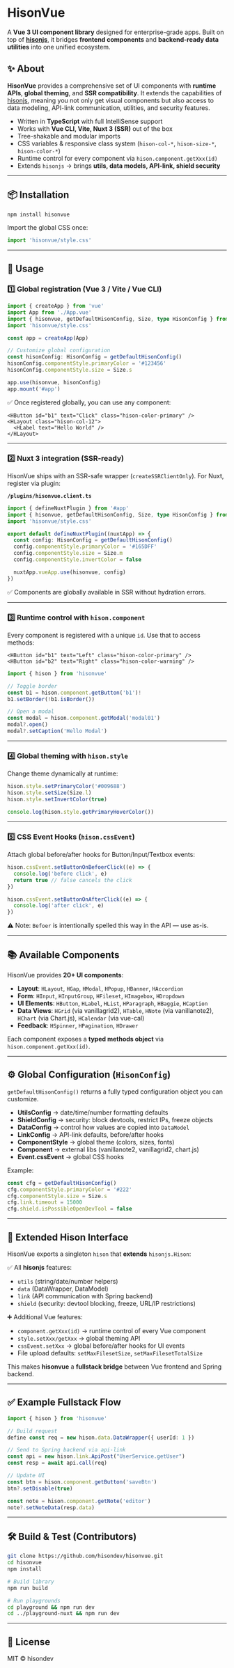 # HisonVue

A **Vue 3 UI component library** designed for enterprise-grade apps.
Built on top of [**hisonjs**](https://github.com/hisondev/hisonjs), it bridges **frontend components** and **backend-ready data utilities** into one unified ecosystem.

## ✨ About

**HisonVue** provides a comprehensive set of UI components with **runtime APIs**, **global theming**, and **SSR compatibility**. It extends the capabilities of [hisonjs](https://www.npmjs.com/package/hisonjs), meaning you not only get visual components but also access to data modeling, API-link communication, utilities, and security features.

* Written in **TypeScript** with full IntelliSense support
* Works with **Vue CLI, Vite, Nuxt 3 (SSR)** out of the box
* Tree-shakable and modular imports
* CSS variables & responsive class system (`hison-col-*`, `hison-size-*`, `hison-color-*`)
* Runtime control for every component via `hison.component.getXxx(id)`
* Extends `hisonjs` → brings **utils, data models, API-link, shield security**

---

## 📦 Installation

```bash
npm install hisonvue
```

Import the global CSS once:

```ts
import 'hisonvue/style.css'
```

---

## 🚀 Usage

### 1️⃣ Global registration (Vue 3 / Vite / Vue CLI)

```ts
import { createApp } from 'vue'
import App from './App.vue'
import { hisonvue, getDefaultHisonConfig, Size, type HisonConfig } from 'hisonvue'
import 'hisonvue/style.css'

const app = createApp(App)

// Customize global configuration
const hisonConfig: HisonConfig = getDefaultHisonConfig()
hisonConfig.componentStyle.primaryColor = '#123456'
hisonConfig.componentStyle.size = Size.s

app.use(hisonvue, hisonConfig)
app.mount('#app')
```

✅ Once registered globally, you can use any component:

```vue
<HButton id="b1" text="Click" class="hison-color-primary" />
<HLayout class="hison-col-12">
  <HLabel text="Hello World" />
</HLayout>
```

---

### 2️⃣ Nuxt 3 integration (SSR-ready)

HisonVue ships with an SSR-safe wrapper (`createSSRClientOnly`). For Nuxt, register via plugin:

**`/plugins/hisonvue.client.ts`**

```ts
import { defineNuxtPlugin } from '#app'
import { hisonvue, getDefaultHisonConfig, Size, type HisonConfig } from 'hisonvue'
import 'hisonvue/style.css'

export default defineNuxtPlugin((nuxtApp) => {
  const config: HisonConfig = getDefaultHisonConfig()
  config.componentStyle.primaryColor = '#165DFF'
  config.componentStyle.size = Size.m
  config.componentStyle.invertColor = false

  nuxtApp.vueApp.use(hisonvue, config)
})
```

✅ Components are globally available in SSR without hydration errors.

---

### 3️⃣ Runtime control with `hison.component`

Every component is registered with a unique `id`. Use that to access methods:

```vue
<HButton id="b1" text="Left" class="hison-color-primary" />
<HButton id="b2" text="Right" class="hison-color-warning" />
```

```ts
import { hison } from 'hisonvue'

// Toggle border
const b1 = hison.component.getButton('b1')!
b1.setBorder(!b1.isBorder())

// Open a modal
const modal = hison.component.getModal('modal01')
modal?.open()
modal?.setCaption('Hello Modal')
```

---

### 4️⃣ Global theming with `hison.style`

Change theme dynamically at runtime:

```ts
hison.style.setPrimaryColor('#009688')
hison.style.setSize(Size.l)
hison.style.setInvertColor(true)

console.log(hison.style.getPrimaryHoverColor())
```

---

### 5️⃣ CSS Event Hooks (`hison.cssEvent`)

Attach global before/after hooks for Button/Input/Textbox events:

```ts
hison.cssEvent.setButtonOnBefoerClick((e) => {
  console.log('before click', e)
  return true // false cancels the click
})

hison.cssEvent.setButtonOnAfterClick((e) => {
  console.log('after click', e)
})
```

⚠️ Note: `Befoer` is intentionally spelled this way in the API — use as-is.

---

## 📚 Available Components

HisonVue provides **20+ UI components**:

* **Layout**: `HLayout`, `HGap`, `HModal`, `HPopup`, `HBanner`, `HAccordion`
* **Form**: `HInput`, `HInputGroup`, `HFileset`, `HImagebox`, `HDropdown`
* **UI Elements**: `HButton`, `HLabel`, `HList`, `HParagraph`, `HBaggie`, `HCaption`
* **Data Views**: `HGrid` (via vanillagrid2), `HTable`, `HNote` (via vanillanote2), `HChart` (via Chart.js), `HCalendar` (via vue-cal)
* **Feedback**: `HSpinner`, `HPagination`, `HDrawer`

Each component exposes a **typed methods object** via `hison.component.getXxx(id)`.

---

## ⚙️ Global Configuration (`HisonConfig`)

`getDefaultHisonConfig()` returns a fully typed configuration object you can customize.

* **UtilsConfig** → date/time/number formatting defaults
* **ShieldConfig** → security: block devtools, restrict IPs, freeze objects
* **DataConfig** → control how values are copied into `DataModel`
* **LinkConfig** → API-link defaults, before/after hooks
* **ComponentStyle** → global theme (colors, sizes, fonts)
* **Component** → external libs (vanillanote2, vanillagrid2, chart.js)
* **Event.cssEvent** → global CSS hooks

Example:

```ts
const cfg = getDefaultHisonConfig()
cfg.componentStyle.primaryColor = '#222'
cfg.componentStyle.size = Size.s
cfg.link.timeout = 15000
cfg.shield.isPossibleOpenDevTool = false
```

---

## 🔗 Extended Hison Interface

HisonVue exports a singleton `hison` that **extends** `hisonjs.Hison`:

✅ All **hisonjs** features:

* `utils` (string/date/number helpers)
* `data` (DataWrapper, DataModel)
* `link` (API communication with Spring backend)
* `shield` (security: devtool blocking, freeze, URL/IP restrictions)

➕ Additional Vue features:

* `component.getXxx(id)` → runtime control of every Vue component
* `style.setXxx/getXxx` → global theming API
* `cssEvent.setXxx` → global before/after hooks for UI events
* File upload defaults: `setMaxFilesetSize`, `setMaxFilesetTotalSize`

This makes **hisonvue** a **fullstack bridge** between Vue frontend and Spring backend.

---

## ✅ Example Fullstack Flow

```ts
import { hison } from 'hisonvue'

// Build request
define const req = new hison.data.DataWrapper({ userId: 1 })

// Send to Spring backend via api-link
const api = new hison.link.ApiPost("UserService.getUser")
const resp = await api.call(req)

// Update UI
const btn = hison.component.getButton('saveBtn')
btn?.setDisable(true)

const note = hison.component.getNote('editor')
note?.setNoteData(resp.data)
```

---

## 🛠 Build & Test (Contributors)

```bash
git clone https://github.com/hisondev/hisonvue.git
cd hisonvue
npm install

# Build library
npm run build

# Run playgrounds
cd playground && npm run dev
cd ../playground-nuxt && npm run dev
```

---

## 📄 License

MIT © hisondev
